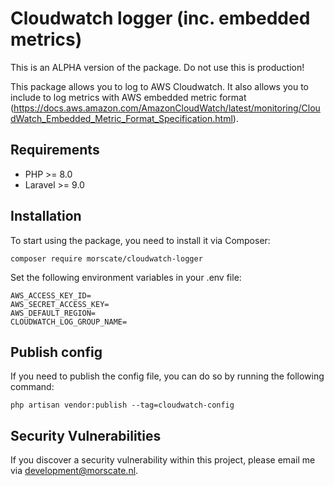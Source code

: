 # Cloudwatch logger (inc. embedded metrics)
This is an ALPHA version of the package. Do not use this is production!

This package allows you to log to AWS Cloudwatch. It also allows you to include to log metrics with AWS embedded metric format (https://docs.aws.amazon.com/AmazonCloudWatch/latest/monitoring/CloudWatch_Embedded_Metric_Format_Specification.html).

## Requirements

- PHP >= 8.0
- Laravel >= 9.0

## Installation
To start using the package, you need to install it via Composer:
```
composer require morscate/cloudwatch-logger
```
Set the following environment variables in your .env file:
```
AWS_ACCESS_KEY_ID=
AWS_SECRET_ACCESS_KEY=
AWS_DEFAULT_REGION=
CLOUDWATCH_LOG_GROUP_NAME=
```

## Publish config
If you need to publish the config file, you can do so by running the following command:
```
php artisan vendor:publish --tag=cloudwatch-config
```

## Security Vulnerabilities

If you discover a security vulnerability within this project, please email me via [development@morscate.nl](mailto:development@morscate.nl).
